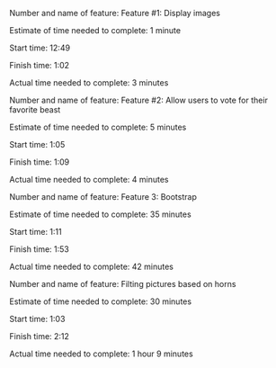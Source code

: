 Number and name of feature: Feature #1: Display images

Estimate of time needed to complete: 1 minute

Start time: 12:49

Finish time: 1:02

Actual time needed to complete: 3 minutes




Number and name of feature: Feature #2: Allow users to vote for their favorite beast

Estimate of time needed to complete: 5 minutes

Start time: 1:05

Finish time: 1:09

Actual time needed to complete: 4 minutes




Number and name of feature: Feature 3: Bootstrap

Estimate of time needed to complete: 35 minutes

Start time: 1:11

Finish time: 1:53

Actual time needed to complete: 42 minutes



Number and name of feature: Filting pictures based on horns

Estimate of time needed to complete: 30 minutes

Start time: 1:03

Finish time: 2:12

Actual time needed to complete: 1 hour 9 minutes
